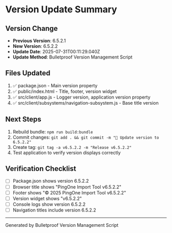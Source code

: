 # Version Update Summary

## Version Change
- **Previous Version**: 6.5.2.1
- **New Version**: 6.5.2.2
- **Update Date**: 2025-07-31T00:11:29.040Z
- **Update Method**: Bulletproof Version Management Script

## Files Updated
1. ✅ package.json - Main version property
2. ✅ public/index.html - Title, footer, version widget
3. ✅ src/client/app.js - Logger version, application version property
4. ✅ src/client/subsystems/navigation-subsystem.js - Base title version

## Next Steps
1. Rebuild bundle: `npm run build:bundle`
2. Commit changes: `git add . && git commit -m "🔖 Update version to 6.5.2.2"`
3. Create tag: `git tag -a v6.5.2.2 -m "Release v6.5.2.2"`
4. Test application to verify version displays correctly

## Verification Checklist
- [ ] Package.json shows version 6.5.2.2
- [ ] Browser title shows "PingOne Import Tool v6.5.2.2"
- [ ] Footer shows "© 2025 PingOne Import Tool v6.5.2.2"
- [ ] Version widget shows "v6.5.2.2"
- [ ] Console logs show version 6.5.2.2
- [ ] Navigation titles include version 6.5.2.2

---
Generated by Bulletproof Version Management Script
